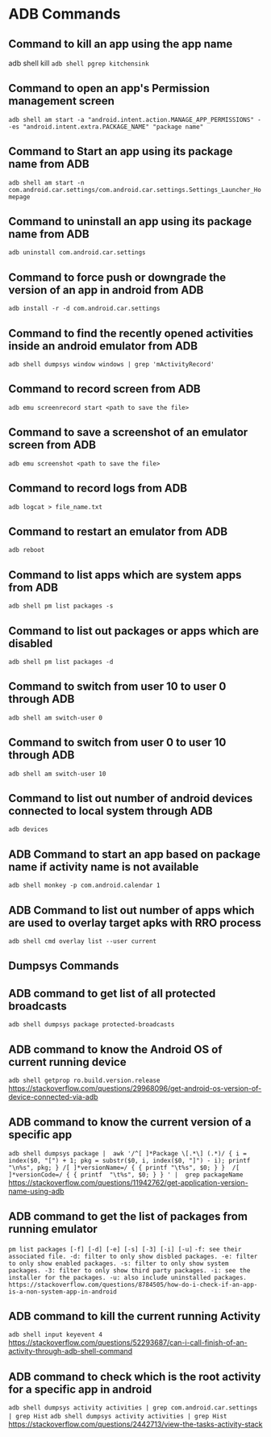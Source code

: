 # ADB Commands

## Command to kill an app using the app name

adb shell kill `adb shell pgrep kitchensink`

## Command to open an app's Permission management screen

`adb shell am start -a "android.intent.action.MANAGE_APP_PERMISSIONS" --es "android.intent.extra.PACKAGE_NAME" "package name"`

## Command to Start an app using its package name from ADB

`adb shell am start -n com.android.car.settings/com.android.car.settings.Settings_Launcher_Homepage`

## Command to uninstall an app using its package name from ADB

`adb uninstall com.android.car.settings`

## Command to force push or downgrade the version of an app in android from ADB

`adb install -r -d com.android.car.settings`

## Command to find the recently opened activities inside an android emulator from ADB

`adb shell dumpsys window windows | grep 'mActivityRecord'`

## Command to record screen from ADB

`adb emu screenrecord start <path to save the file>`

## Command to save a screenshot of an emulator screen from ADB

`adb emu screenshot <path to save the file>`

## Command to record logs from ADB

`adb logcat > file_name.txt`

## Command to restart an emulator from ADB

`adb reboot`

## Command to list apps which are system apps from ADB

`adb shell pm list packages -s`

## Command to list out packages or apps which are disabled

`adb shell pm list packages -d`

## Command to switch from user 10 to user 0 through ADB

`adb shell am switch-user 0`

## Command to switch from user 0 to user 10 through ADB

`adb shell am switch-user 10`

## Command to list out number of android devices connected to local system through ADB

`adb devices`

## ADB Command to start an app based on package name if activity name is not available

`adb shell monkey -p com.android.calendar 1`

## ADB Command to list out number of apps which are used to overlay target apks with RRO process

`adb shell cmd overlay list --user current`

## Dumpsys Commands

## ADB command to get list of all protected broadcasts

`adb shell dumpsys package protected-broadcasts`

## ADB command to know the Android OS of current running device

`adb shell getprop ro.build.version.release`
https://stackoverflow.com/questions/29968096/get-android-os-version-of-device-connected-via-adb

## ADB command to know the current version of a specific app

`adb shell dumpsys package | 
awk '/^[ ]*Package \[.*\] (.*)/ { i = index($0, "[") + 1; pkg = substr($0, i, index($0, "]") - i); printf "\n%s", pkg; } /[ ]*versionName=/ { { printf "\t%s", $0; } }  /[ ]*versionCode=/ { { printf  "\t%s", $0; } } ' | 
grep packageName`
https://stackoverflow.com/questions/11942762/get-application-version-name-using-adb

## ADB command to get the list of packages from running emulator

`pm list packages [-f] [-d] [-e] [-s] [-3] [-i] [-u]`
`-f: see their associated file.
 -d: filter to only show disbled packages.
 -e: filter to only show enabled packages.
 -s: filter to only show system packages.
 -3: filter to only show third party packages.
 -i: see the installer for the packages.
 -u: also include uninstalled packages.`
`https://stackoverflow.com/questions/8784505/how-do-i-check-if-an-app-is-a-non-system-app-in-android`



## ADB command to kill the current running Activity 
`adb shell input keyevent 4`
https://stackoverflow.com/questions/52293687/can-i-call-finish-of-an-activity-through-adb-shell-command

## ADB command to check which is the root activity for a specific app in android

`adb shell dumpsys activity activities | grep com.android.car.settings | grep Hist`
`adb shell dumpsys activity activities | grep Hist`
https://stackoverflow.com/questions/2442713/view-the-tasks-activity-stack 














